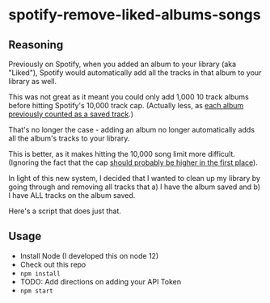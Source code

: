 # spotify-remove-liked-albums-songs

## Reasoning

Previously on Spotify, when you added an album to your library (aka "Liked"), Spotify would automatically add all the tracks in that album to your library as well.

This was not great as it meant you could only add 1,000 10 track albums before hitting Spotify's 10,000 track cap. (Actually less, as [each album previously counted as a saved track](https://community.spotify.com/t5/Subscriptions/Album-limit-reached-WT-actual-F/m-p/4674140/highlight/true#M112422).)

That's no longer the case - adding an album no longer automatically adds all the album's tracks to your library.

This is better, as it makes hitting the 10,000 song limit more difficult. (Ignoring the fact that the cap [should probably be higher in the first place](https://community.spotify.com/t5/Live-Ideas/All-Platforms-Your-Library-Increase-maximum-Songs-allowed-in/idi-p/733759)).

In light of this new system, I decided that I wanted to clean up my library by going through and removing all tracks that a) I have the album saved and b) I have ALL tracks on the album saved.

Here's a script that does just that.

## Usage

- Install Node (I developed this on node 12)
- Check out this repo
- `npm install`
- TODO: Add directions on adding your API Token
- `npm start`
